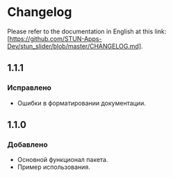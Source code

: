 # Changelog

Please refer to the documentation in English at this link: [https://github.com/STUN-Apps-Dev/stun_slider/blob/master/CHANGELOG.md].

## 1.1.1
### Исправлено
- Ошибки в форматировании документации.

## 1.1.0
### Добавлено
- Основной функционал пакета.
- Пример использования.